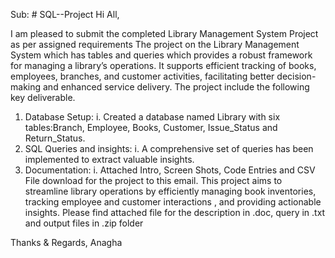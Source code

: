 Sub: # SQL--Project
Hi All,

I am pleased to submit the completed Library Management System Project as per assigned requirements
The project on the Library Management System which has tables and queries which provides a robust framework for managing a library’s operations. It supports efficient tracking of books, employees, branches, and customer activities, facilitating better decision-making and enhanced service delivery.
The project include the following key deliverable.
1.	Database Setup:
i.	Created a database named Library with six tables:Branch, Employee, Books, Customer, Issue_Status and Return_Status.
2.	SQL Queries and insights:
i.	A comprehensive set of queries has been implemented to extract valuable insights.
3.	Documentation:
i.	Attached Intro, Screen Shots, Code Entries and CSV File download for the project to this email.
This project aims to streamline library operations by efficiently managing book inventories, tracking employee and customer interactions , and providing actionable insights.
Please find attached file for the description in .doc, query in .txt and output files in .zip folder

Thanks & Regards,
Anagha
